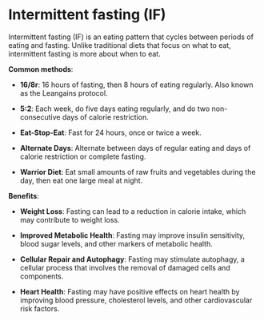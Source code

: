 <!--
source: gpt-3 + jph editing
abbr: IF
tags: diets
-->

# Intermittent fasting (IF)

Intermittent fasting (IF) is an eating pattern that cycles between periods of eating and fasting. Unlike traditional diets that focus on what to eat, intermittent fasting is more about when to eat.

**Common methods**:

* **16/8r**: 16 hours of fasting, then 8 hours of eating regularly. Also known as the Leangains protocol.

* **5:2**: Each week, do five days eating regularly, and do two non-consecutive days of calorie restriction.

* **Eat-Stop-Eat**: Fast for 24 hours, once or twice a week.

* **Alternate Days**: Alternate between days of regular eating and days of calorie restriction or complete fasting.

* **Warrior Diet**: Eat small amounts of raw fruits and vegetables during the day, then eat one large meal at night.

**Benefits**:

* **Weight Loss**: Fasting can lead to a reduction in calorie intake, which may contribute to weight loss.

* **Improved Metabolic Health**: Fasting may improve insulin sensitivity, blood sugar levels, and other markers of metabolic health.

* **Cellular Repair and Autophagy**: Fasting may stimulate autophagy, a cellular process that involves the removal of damaged cells and components.

* **Heart Health**: Fasting may have positive effects on heart health by improving blood pressure, cholesterol levels, and other cardiovascular risk factors.
